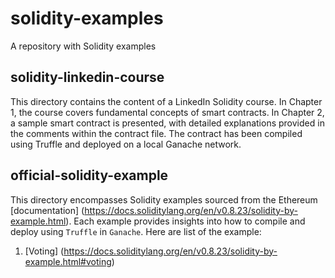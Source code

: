 # solidity-examples
A repository with Solidity examples 
## solidity-linkedin-course
This directory contains the content of a LinkedIn Solidity course. In Chapter 1, the course covers fundamental concepts of smart contracts. In Chapter 2, a sample smart contract is presented, with detailed explanations provided in the comments within the contract file. The contract has been compiled using Truffle and deployed on a local Ganache network. 
## official-solidity-example
This directory encompasses Solidity examples sourced from the Ethereum [documentation] (https://docs.soliditylang.org/en/v0.8.23/solidity-by-example.html). Each example provides insights into how to compile and deploy using `Truffle` in `Ganache`. Here are list of the example:
1. [Voting] (https://docs.soliditylang.org/en/v0.8.23/solidity-by-example.html#voting)
